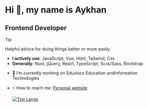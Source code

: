 # Hi 👋, my name is Aykhan

## Frontend Developer

> [!TIP]
> Helpful advice for doing things better or more easily.
- **I actively use**: JavaScript, Vue, Html, Tailwind, Css
- **Generally**: Nuxt, jQuery, React, TypeScript, Scss/Sass, Bootstrap


+ 🔭 I’m currently working on Edusisco Education andInformation Technologies
+ ⚡ How to reach me: [Personal website](https://ayxansadiqov.github.io/aykhan-sadigov/)




  [![Top Langs](https://github-readme-stats.vercel.app/api/top-langs/?username=anuraghazra&layout=donut)](https://github.com/anuraghazra/github-readme-stats)

  

